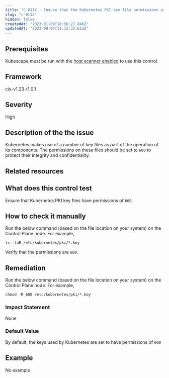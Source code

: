 ```yaml
---
title: "C-0112 - Ensure that the Kubernetes PKI key file permissions are set to 600"
slug: "c-0112"
hidden: false
createdAt: "2023-01-09T10:56:27.846Z"
updatedAt: "2023-09-05T11:12:33.612Z"
---
```

## Prerequisites
Kubescape must be run with the [host scanner enabled](/docs/scanning/#the-host-scanner) to use this control.
## Framework
cis-v1.23-t1.0.1
## Severity
High
## Description of the the issue
Kubernetes makes use of a number of key files as part of the operation of its components. The permissions on these files should be set to `600` to protect their integrity and confidentiality.
## Related resources

## What does this control test
Ensure that Kubernetes PKI key files have permissions of `600`.
## How to check it manually
Run the below command (based on the file location on your system) on the Control Plane node. For example,

 
```
ls -laR /etc/kubernetes/pki/*.key

```
 Verify that the permissions are `600`.
## Remediation
Run the below command (based on the file location on your system) on the Control Plane node. For example,

 
```
chmod -R 600 /etc/kubernetes/pki/*.key

```
### Impact Statement
None
### Default Value
By default, the keys used by Kubernetes are set to have permissions of `600`
## Example
No example